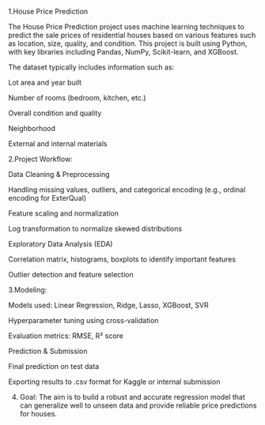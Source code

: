 1.House Price Prediction 

The House Price Prediction project uses machine learning techniques to predict the sale prices of residential houses based on various features such as location, size, quality, and condition. This project is built using Python, with key libraries including Pandas, NumPy, Scikit-learn, and XGBoost.

The dataset typically includes information such as:

Lot area and year built

Number of rooms (bedroom, kitchen, etc.)

Overall condition and quality

Neighborhood

External and internal materials

2.Project Workflow:

Data Cleaning & Preprocessing

Handling missing values, outliers, and categorical encoding (e.g., ordinal encoding for ExterQual)

Feature scaling and normalization

Log transformation to normalize skewed distributions

Exploratory Data Analysis (EDA)

Correlation matrix, histograms, boxplots to identify important features

Outlier detection and feature selection

3.Modeling:

Models used: Linear Regression, Ridge, Lasso, XGBoost, SVR

Hyperparameter tuning using cross-validation

Evaluation metrics: RMSE, R² score

Prediction & Submission

Final prediction on test data

Exporting results to .csv format for Kaggle or internal submission

4. Goal:
The aim is to build a robust and accurate regression model that can generalize well to unseen data and provide reliable price predictions for houses.

